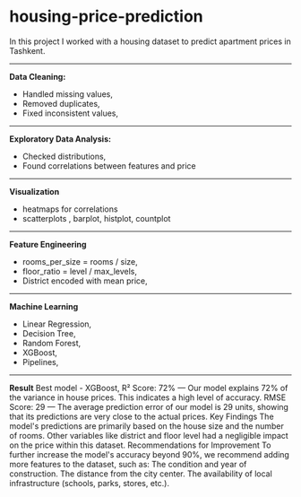 # housing-price-prediction
In this project I worked with a housing dataset to predict apartment prices in Tashkent.

---

**Data Cleaning:**
- Handled missing values,
- Removed duplicates,
- Fixed inconsistent values,

---

**Exploratory Data Analysis:**
- Checked distributions,
- Found correlations between features and price

---

**Visualization**
- heatmaps for correlations
- scatterplots , barplot, histplot, countplot

---

**Feature Engineering**
- rooms_per_size = rooms / size,
- floor_ratio = level / max_levels,
- District encoded with mean price,

---

**Machine Learning**
- Linear Regression,
- Decision Tree,
- Random Forest,
- XGBoost,
- Pipelines,

---

**Result**
Best model - XGBoost,
R² Score: 72% — Our model explains 72% of the variance in house prices. This indicates a high level of accuracy.
RMSE Score: 29 — The average prediction error of our model is 29 units, showing that its predictions are very close to the actual prices.
​Key Findings
​The model's predictions are primarily based on the house size and the number of rooms.
​Other variables like district and floor level had a negligible impact on the price within this dataset.
​Recommendations for Improvement
​To further increase the model's accuracy beyond 90%, we recommend adding more features to the dataset, such as:
​The condition and year of construction.
​The distance from the city center.
​The availability of local infrastructure (schools, parks, stores, etc.).

